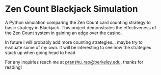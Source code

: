 # Zen Count Blackjack Simulation

A Python simulation comparing the Zen Count card counting strategy to basic strategy in Blackjack. 
This project demonstrates the effectiveness of the Zen Count system in gaining an edge over the casino.

In future I will probably add more counting strategies... maybe try to evaluate some of my own. It will be interesting to see how the strategies stack up when going head to head.

For any inquiries reach me at pranshu_rao@berkeley.edu, thanks for reading!
